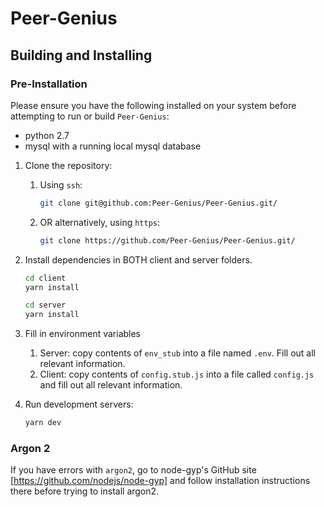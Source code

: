 # Peer-Genius

## Building and Installing

### Pre-Installation

Please ensure you have the following installed on your system before attempting to run or build `Peer-Genius`:

- python 2.7
- mysql with a running local mysql database

1. Clone the repository:
   1. Using `ssh`:

      ```bash
      git clone git@github.com:Peer-Genius/Peer-Genius.git/
      ```

   2. OR alternatively, using `https`:

      ```bash
      git clone https://github.com/Peer-Genius/Peer-Genius.git/
      ```

2. Install dependencies in BOTH client and server folders.

    ```bash
    cd client
    yarn install

    cd server
    yarn install
    ```

3. Fill in environment variables
   1. Server: copy contents of `env_stub` into a file named `.env`. Fill out all relevant information.
   2. Client: copy contents of `config.stub.js` into a file called `config.js` and fill out all relevant information.

4. Run development servers:

   ```bash
   yarn dev
   ```

### Argon 2

If you have errors with `argon2`, go to node-gyp's GitHub site [https://github.com/nodejs/node-gyp] and follow installation instructions there before trying to install argon2.
